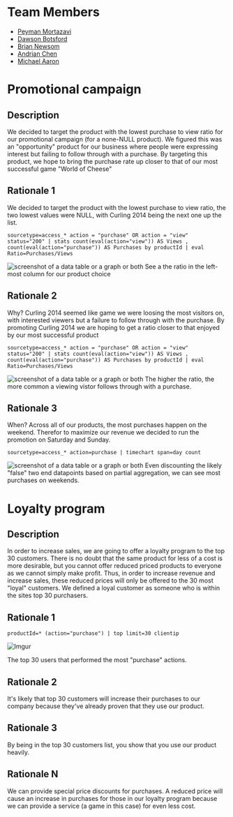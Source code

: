 # Team Members

* [Peyman Mortazavi](https://github.com/peymanmortazavi)
* [Dawson Botsford](https://github.com/dawsonbotsford)
* [Brian Newsom](https://github.com/briannewsom)
* [Andrian Chen](https://github.com/adrian-chen)
* [Michael Aaron](https://github.com/develra)

# Promotional campaign

## Description
We decided to target the product with the lowest purchase to view ratio for our promotional campaign (for a none-NULL product). We figured this was an "opportunity" product for our business where people were expressing interest but failing to follow through with a purchase. By targeting this product, we hope to bring the purchase rate up closer to that of our most successful game "World of Cheese"

## Rationale 1
We decided to target the product with the lowest purchase to view ratio, the two lowest values were NULL, with Curling 2014 being the next one up the list. 
```
sourcetype=access_* action = "purchase" OR action = "view" status="200" | stats count(eval(action="view")) AS Views , count(eval(action="purchase")) AS Purchases by productId | eval Ratio=Purchases/Views
```
![screenshot of a data table or a graph or both](http://i.imgur.com/rLf27Z9.png) 
See a the ratio in the left-most column for our product choice

## Rationale 2

Why?
Curling 2014 seemed like game we were loosing the most visitors on, with interested viewers but a failure to follow through with the purchase. By promoting Curling 2014 we are hoping to get a ratio closer to that enjoyed by our most successful product
```
sourcetype=access_* action = "purchase" OR action = "view" status="200" | stats count(eval(action="view")) AS Views , count(eval(action="purchase")) AS Purchases by productId | eval Ratio=Purchases/Views
```
![screenshot of a data table or a graph or both](http://i.imgur.com/Y5GHhJy.png) 
The higher the ratio, the more common a viewing vistor follows through with a purchase.

## Rationale 3
When?
Across all of our products, the most purchases happen on the weekend. Therefor to maximize our revenue we decided to run the promotion on Saturday and Sunday.
```
sourcetype=access_* action=purchase | timechart span=day count
```
![screenshot of a data table or a graph or both](http://i.imgur.com/hDsyc7L.png) 
Even discounting the likely "false" two end datapoints based on partial aggregation, we can see most purchases on weekends.

# Loyalty program

## Description
In order to increase sales, we are going to offer a loyalty program to the top 30 customers.
There is no doubt that the same product for less of a cost is more desirable, but you cannot offer reduced priced products to everyone as we cannot simply make profit. Thus, in order to increase revenue and increase sales, these reduced prices will only be offered to the 30 most "loyal" customers. We defined a loyal customer as someone who is within the sites top 30 purchasers.

## Rationale 1

```
productId=* (action="purchase") | top limit=30 clientip
```
![Imgur](http://i.imgur.com/WARgN09.png)

The top 30 users that performed the most "purchase" actions.

## Rationale 2

It's likely that top 30 customers will increase their purchases to our company because they've already proven that they use our product.

## Rationale 3

By being in the top 30 customers list, you show that you use our product heavily.

## Rationale N

We can provide special price discounts for purchases. A reduced price will cause an increase in purchases for those in our loyalty program because we can provide a service (a game in this case) for even less cost.
